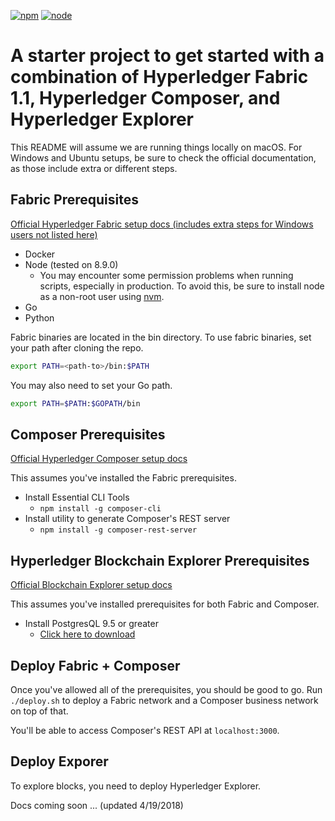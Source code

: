 [![npm](https://img.shields.io/npm/v/npm.svg)](https://github.com/wellstyler/hyperledger-starter)
[![node](https://img.shields.io/node/v/passport.svg)](https://github.com/wellstyler/hyperledger-starter)

# A starter project to get started with a combination of Hyperledger Fabric 1.1, Hyperledger Composer, and Hyperledger Explorer

This README will assume we are running things locally on macOS. For Windows and Ubuntu setups, be sure to check the official documentation, as those include extra or different steps.

## Fabric Prerequisites

[Official Hyperledger Fabric setup docs (includes extra steps for Windows users not listed here)](http://hyperledger-fabric.readthedocs.io/en/release-1.1/prereqs.html)

* Docker
* Node (tested on 8.9.0)
  * You may encounter some permission problems when running scripts, especially in production. To avoid this, be sure to install node as a non-root user using [nvm](https://github.com/creationix/nvm).
* Go
* Python

Fabric binaries are located in the bin directory. To use fabric binaries, set your path after cloning the repo.

```bash
export PATH=<path-to>/bin:$PATH
```

You may also need to set your Go path.

```bash
export PATH=$PATH:$GOPATH/bin
```

## Composer Prerequisites

[Official Hyperledger Composer setup docs](http://hyperledger-fabric.readthedocs.io/en/release-1.1/prereqs.html)

This assumes you've installed the Fabric prerequisites.

* Install Essential CLI Tools
  * `npm install -g composer-cli`
* Install utility to generate Composer's REST server
  * `npm install -g composer-rest-server`

## Hyperledger Blockchain Explorer Prerequisites

[Official Blockchain Explorer setup docs](https://github.com/hyperledger/blockchain-explorer)

This assumes you've installed prerequisites for both Fabric and Composer.

* Install PostgresQL 9.5 or greater
  * [Click here to download](https://www.postgresql.org/download/)

## Deploy Fabric + Composer

Once you've allowed all of the prerequisites, you should be good to go. Run `./deploy.sh` to deploy a Fabric network and a Composer business network on top of that.

You'll be able to access Composer's REST API at `localhost:3000`.

## Deploy Exporer

To explore blocks, you need to deploy Hyperledger Explorer.

Docs coming soon ... (updated 4/19/2018)

<!-- ### Setup Postgres
 * Navigate to `exporer/app`.
 * `sudo -u postgres psql`
 * Run create database script: `\i app/db/explorerpg.sql`
 
### Build Hyperledger Explorer
* Navigate to `explorer/app/test` and `npm install` and `npm run test`
* Navigate to `explorer` and `npm install`
* Navigate to `explorer/client` and `npm install` and `npm test -- -u --coverage` and `npm run build`

### Run Hyperledger Explorer

From a new terminal
* Navigate to `explorer`
* Run `./start.sh`

Boom. Hyperledger Explorer should now be accessible at `http://localhost:8080`. -->
